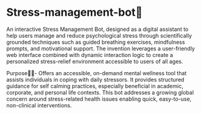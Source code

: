 # Stress-management-bot🤖
An interactive Stress Management Bot, designed as a digital  assistant to help users manage and reduce psychological stress through scientifically grounded  techniques such as guided breathing exercises, mindfulness prompts, and motivational support. The invention leverages a user-friendly web interface combined with dynamic interaction logic to create a personalized stress-relief environment accessible to users of all ages.

Purpose🧠✨- 
Offers an accessible, on-demand mental wellness tool that assists individuals in coping with daily stressors. It provides structured guidance for self calming practices, especially beneficial in academic, corporate, and personal life contexts. This bot addresses a growing global concern around stress-related health issues enabling quick, easy-to-use, non-clinical interventions. 

